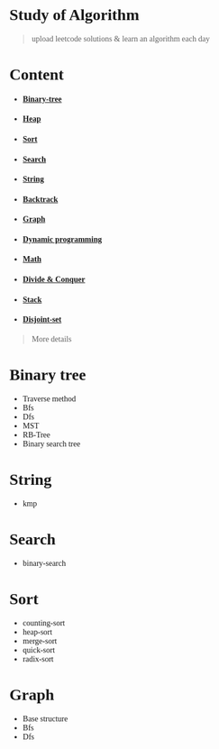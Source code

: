 # <font face="Consolas"> Study of Algorithm
> upload leetcode solutions & learn an algorithm each day
# Content 
- #### [Binary-tree](binary-tree)
- #### [Heap](heap)
- #### [Sort](sort)
- #### [Search](search)
- #### [String](string)
- #### [Backtrack](backtrack)
- #### [Graph](graph)
- #### [Dynamic programming](dynamic-programming)
- #### [Math](math)
- #### [Divide & Conquer](divide&conquer)
- #### [Stack](stack)
- #### [Disjoint-set](disjoint-set)

> More details 

# Binary tree
- Traverse method
- Bfs
- Dfs
- MST
- RB-Tree
- Binary search tree
# String
- kmp
# Search
- binary-search
# Sort
- counting-sort
- heap-sort
- merge-sort
- quick-sort
- radix-sort
# Graph
- Base structure 
- Bfs
- Dfs
</font>